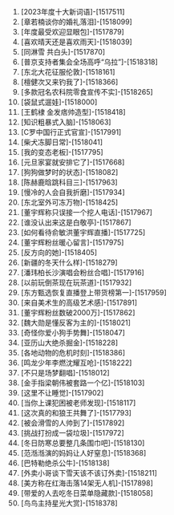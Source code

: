 
1. [2023年度十大新词语]-[1517511]
1. [章若楠谈你的婚礼落泪]-[1518099]
1. [年度最受欢迎显眼包]-[1517879]
1. [喜欢晴天还是喜欢雨天]-[1518039]
1. [同淋雪 共白头]-[1517870]
1. [普京支持者集会全场高呼“乌拉”]-[1518318]
1. [东北大花征服伦敦]-[1518161]
1. [檀健次又来钓我了]-[1518366]
1. [多款冠名农科院零食宣传不实]-[1518265]
1. [袋鼠式遛娃]-[1518000]
1. [王鹤棣 金发痞帅造型]-[1518418]
1. [知识粗暴式入脑]-[1518063]
1. [C罗中国行正式官宣]-[1517991]
1. [柴犬冻脚日常]-[1518041]
1. [我的变态老板]-[1517795]
1. [元旦家宴就安排它了]-[1517668]
1. [狗狗做梦时的状态]-[1518082]
1. [陈赫鹿晗跳科目三]-[1517963]
1. [慢冷的人会自我折磨]-[1517934]
1. [东北室外可冻万物]-[1518425]
1. [董宇辉称只误接一个挖人电话]-[1517967]
1. [谁没认出来这是白敬亭]-[1517867]
1. [如何看待俞敏洪董宇辉直播]-[1517725]
1. [董宇辉粉丝暖心留言]-[1517975]
1. [反方向的她]-[1518405]
1. [新疆的冬天什么样]-[1518279]
1. [潘玮柏长沙演唱会粉丝合唱]-[1517916]
1. [以前玩倒茶现在玩茶道]-[1517932]
1. [东方甄选恢复直播登上带货榜第一]-[1517959]
1. [来自美术生的高级艺术感]-[1517891]
1. [董宇辉粉丝数破2000万]-[1517862]
1. [魏大勋是懂反客为主的]-[1518021]
1. [奇怪你爱小狗手势舞]-[1518047]
1. [亚历山大绝杀掘金]-[1518228]
1. [各地动物的危机时刻]-[1518386]
1. [鸣龙少年李燃沈耀互呛]-[1518222]
1. [不只是场梦翻唱]-[1518012]
1. [金手指梁朝伟被套路一个亿]-[1518103]
1. [这里不让睡觉]-[1517902]
1. [当你上课犯困被老师发现]-[1518117]
1. [这次真的和狼王共舞了]-[1517793]
1. [被会滑雪的人帅到了]-[1517892]
1. [挑战打扮成一袋垃圾]-[1517972]
1. [冬日防寒总要整几条围巾吧]-[1518130]
1. [范湉湉演的妈妈让人好窒息]-[1518368]
1. [巴特勒绝杀公牛]-[1518138]
1. [外卖小哥谈下雪天该不该订外卖]-[1518211]
1. [美方称在红海击落14架无人机]-[1517898]
1. [带爱的人去吃冬日菜单隐藏款]-[1518058]
1. [鸟鸟主持星光大赏]-[1518378]